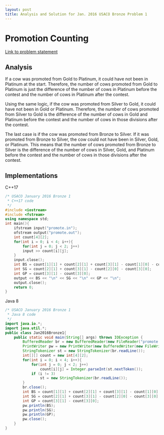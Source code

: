 ```yaml
---
layout: post
title: Analysis and Solution for Jan. 2016 USACO Bronze Problem 1 
---
```

# Promotion Counting

[Link to problem statement](http://usaco.org/index.php?page=viewproblem2&cpid=591, "Jan. 2016 USACO, Problem 1 of Bronze")

## Analysis

If a cow was promoted from Gold to Platinum, it could have not been in Platinum at the start.  Therefore, the number of cows promoted from Gold to Platinum is just the difference of the number of cows in Platinum before the contest and the number of cows in Platinum after the contest.

Using the same logic, if the cow was promoted from Silver to Gold, it could have not been in Gold or Platinum.  Therefore, the number of cows promoted from Silver to Gold is the difference of the number of cows in Gold and Platinum before the contest and the number of cows in those divisions after the contest.

The last case is if the cow was promoted from Bronze to Silver.  If it was promoted from Bronze to Silver, the cow could not have been in Silver, Gold, or Platinum.  This means that the number of cows promoted from Bronze to Silver is the difference of the number of cows in Silver, Gold, and Platinum before the contest and the number of cows in those divisions after the contest.

## Implementations

C++17

```c++
/* USACO January 2016 Bronze 1
 * C++17 code
 */
#include <iostream>
#include <fstream>
using namespace std;
int main(){
    ifstream input("promote.in");
    ofstream output("promote.out");
    int count[4][2];
    for(int i = 0; i < 4; i++){
        for(int j = 0; j < 2; j++)
        input >> count[i][j];
    }
    input.close();
    int BS = count[1][1] + count[2][1] + count[3][1] - count[1][0] - count[2][0] - count[3][0];
    int SG = count[2][1] + count[3][1] - count[2][0] - count[3][0];
    int GP = count[3][1] - count[3][0];
    output << BS << "\n" << SG << "\n" << GP << "\n";
    output.close();
    return 0;
}
```

Java 8

```java
/* USACO January 2016 Bronze 1
 * Java 8 code
 */
import java.io.*;
import java.util.*;
public class Jan2016Bronze1{
    public static void main(String[] args) throws IOException {
        BufferedReader br = new BufferedReader(new FileReader("promote.in"));
        PrintWriter pw = new PrintWriter(new BufferedWriter(new FileWriter("promote.out")));
        StringTokenizer st = new StringTokenizer(br.readLine());
        int[][] count = new int[4][2];
        for(int i = 0; i < 4; i++){
            for(int j = 0; j < 2; j++)
                count[i][j] = Integer.parseInt(st.nextToken());
            if (i != 3)
                st = new StringTokenizer(br.readLine());
        }
        br.close();
        int BS = count[1][1] + count[2][1] + count[3][1] - count[1][0] - count[2][0] - count[3][0];
        int SG = count[2][1] + count[3][1] - count[2][0] - count[3][0];
        int GP = count[3][1] - count[3][0];
        pw.println(BS);
        pw.println(SG);
        pw.println(GP);
        pw.close();
    }
}
```